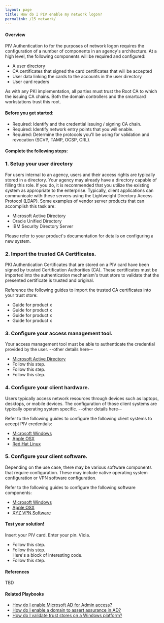 ```yaml
---
layout: page
title: How do I PIV enable my network logon?
permalink: /15_network/
---
```

<script>
$(function() {
  $( "#accordion" ).accordion({
    heightStyle: "content",
    collapsible: "true"
  });
});
</script>
#### Overview

PIV Authentication to for the purposes of network logon requires the configuration of a number of components in an agency's architecture. At a high level, the following components will be required and configured:
<ul>
<li>A user directory</li>
<li>CA certificates that signed the card certificates that will be accepted</li>
<li>User data linking the cards to the accounts in the user directory</li>
<li>User card readers</li>
</ul>

As with any PKI implementation, all parties must trust the Root CA to which the issuing CA chains. Both the domain controllers and the smartcard workstations trust this root.

#### Before you get started:
<ul>
<li>Required: Identify and the credential issuing / signing CA chain.</li>
<li>Required: Identify network entry points that you will enable.</li>
<li>Required: Determine the protocols you'll be using for validation and revocation (SCVP, TAMP, OCSP, CRL).</li>
</ul>

#### Complete the following steps:
<div id="accordion">
  <h3>1. Setup your user directory</h3>
  <div>
    <p>For users internal to an agency, users and their access rights are typically stored in a directory. Your agency may already have a directory capable of filling this role. If you do, it is recommended that you utilize the existing system as appropriate to the enterprise. Typically, client applications can communicate with these servers using the Lightweight Directory Access Protocol (LDAP). Some examples of vendor server products that can accomplish this task are:</p>
    <ul>
    <li>Microsoft Active Directory</li>
    <li>Oracle Unified Directory</li>
    <li>IBM Security Directory Server</li>
    </ul>
    <p>Please refer to your product's documentation for details on configuring a new system.</p>
  </div>
  <h3>2. Import the trusted CA Certificates.</h3>
  <div>
    <p>PKI Authentication Certificates that are stored on a PIV card have been signed by trusted Certification Authorities (CA). These certificates must be imported into the authentication mechanism's trust store to validate that the presented certificate is trusted and original.</p>
    <p>Reference the following guides to import the trusted CA certificates into your trust store:</p>
    <ul>
    <li>Guide for product x</li>
    <li>Guide for product x</li>
    <li>Guide for product x</li>
    <li>Guide for product x</li>
    </ul>
  </div>
  <h3>3. Configure your access management tool.</h3>
  <div>
    <p>Your access management tool must be able to authenticate the credential provided by the user. --other details here--</p>
    <ul>
      <li><a href="{{ site.baseurl }}/3_ad/">Microsoft Active Directory</a></li>
      <li>Follow this step.</li>
      <li>Follow this step.</li>
      <li>Follow this step.</li>
    </ul>
  </div>
  <h3>4. Configure your client hardware.</h3>
  <div>
    <p>Users typically access network resources through devices such as laptops, desktops, or mobile devices. The configuration of those client systems are typically operating system specific. --other details here--</p>
    <p>Refer to the following guides to configure the following client systems to accept PIV credentials:</p>
    <ul>
    <li><a href="{{ site.baseurl }}/3_ad/">Microsoft Windows</a></li>
    <li><a href="{{ site.baseurl }}/2_mac/">Apple OSX</a></li>
    <li><a href="{{ site.baseurl }}/1_unix/">Red Hat Linux</a></li>
    </ul>
  </div>
  <h3>5. Configure your client software.</h3>
  <div>
    <p>Depending on the use case, there may be various software components that require configuration. These may include native operating system configuration or VPN software configuration.</p>
    <p>Refer to the following guides to configure the following software components:</p>
    <ul>
    <li><a href="{{ site.baseurl }}/3_ad/">Microsoft Windows</a></li>
    <li><a href="{{ site.baseurl }}/2_mac/">Apple OSX</a></li>
    <li><a href="{{ site.baseurl }}/2_mac/">XYZ VPN Software</a></li>
    </ul>
  </div>
</div>

#### Test your solution!

  Insert your PIV card. Enter your pin. Viola.
  <ul>
    <li>Follow this step.</li>
    <li>Follow this step.<br/>
      <div class="code">Here's a block of interesting code.</div>
    </li>
    <li>Follow this step.</li>
  </ul>

#### References

TBD

#### Related Playbooks

<ul>
<li><a href="{{ site.baseurl }}/4_adadmin/" title="How do I enable Microsoft AD for Admin access?">How do I enable Microsoft AD for Admin access?</a></li>
<li><a href="{{ site.baseurl }}/5_domainassert/" title="How do I enable a domain to assert assurance in AD?">How do I enable a domain to assert assurance in AD?</a></li>
<li><a href="{{ site.baseurl }}/9_trustwindows/" title="How do I validate trust stores on a Windows platform?">How do I validate trust stores on a Windows platform?</a></li>
</ul>
